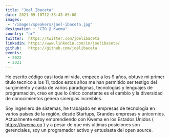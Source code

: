 ```yaml
---
title: "Joel Ibaceta"
date: 2021-09-10T12:33:43-05:00
images:
 - "/images/speakers/joel-ibaceta.jpg"
designation : "CTO @ Kwema"
country: "ar"
twitter:  https://twitter.com/joelibaceta
linkedin: https://www.linkedin.com/in/joelibaceta/
github:   https://github.com/joelibaceta
events:
 - 2022
 - 2021
---
```


He escrito código casi toda mi vida, empece a los 9 años, obtuve mi primer titulo tecnico a los 11, todos estos años me han permitido ser testigo del surgimiento y caida de varios paradigmas, tecnologías y lenguajes de programación, creo en que lo único constante es el cambio y la diversidad de conocimientos genera sinergias increíbles. 

Soy ingeniero de sistemas, he trabajado en empresas de tecnología en varios países de la región, desde Startups, Grandes empresas y unicornios. Actualmente estoy emprendiendo con Kwema en los Estados Unidos ( https://kwema.co ) y a pesar de que mis ultimas posiciones son gerenciales, soy un programador activo y entusiasta del open source.